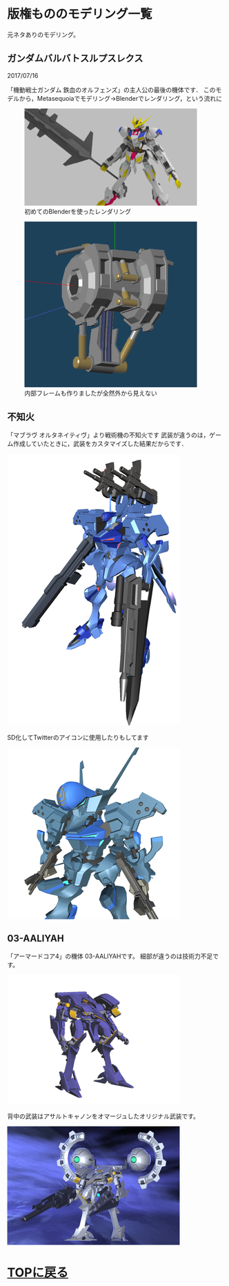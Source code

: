 # 版権もののモデリング一覧
元ネタありのモデリング。

## ガンダムバルバトスルプスレクス
2017/07/16

「機動戦士ガンダム 鉄血のオルフェンズ」の主人公の最後の機体です．
このモデルから，Metasequoiaでモデリング→Blenderでレンダリング，という流れに

<figure>
<img src="images/copy/barbatos_0.png" width="400px">
<figcaption>初めてのBlenderを使ったレンダリング</figcaption>
</figure>

<figure>
<img src="images/copy/barbatos_1.png" width="400px">
<figcaption>内部フレームも作りましたが全然外から見えない</figcaption>
</figure>

## 不知火
「マブラヴ オルタネイティヴ」より戦術機の不知火です
武装が違うのは，ゲーム作成していたときに，武装をカスタマイズした結果だからです．

<img src="images/copy/siranui_0.png" width="400px">

SD化してTwitterのアイコンに使用したりもしてます

<img src="images/copy/siranui_1.png" width="400px">

## 03-AALIYAH
「アーマードコア4」の機体 03-AALIYAHです。
細部が違うのは技術力不足です。

<img src="images/copy/aaliyah_0.png" width="400px">

背中の武装はアサルトキャノンをオマージュしたオリジナル武装です。

<img src="images/copy/aaliyah_1.png" width="400px">

# [TOPに戻る](index.md)
